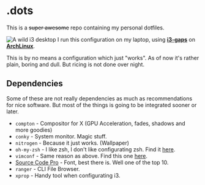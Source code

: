 .dots
=====
This is a ~~super awesome~~ repo containing my personal dotfiles.

![A wild i3 desktop](http://i.imgur.com/RisRER4.png)
I run this configuration on my laptop, using **[i3-gaps](https://github.com/Airblader/i3)** on **[ArchLinux](https://archlinux.org)**.

This is by no means a configuration which just "works". As of now it's rather plain, boring and dull. But ricing is not done over night.

Dependencies
------------
Some of these are not really dependencies as much as recommendations for nice software. But most of the things is going to be integrated sooner or later.

* `compton` - Compositor for X (GPU Acceleration, fades, shadows and more goodies)
* `conky` - System monitor. Magic stuff.
* `nitrogen` - Because it just works. (Wallpaper)
* `oh-my-zsh` - I like zsh, I don't like configurating zsh. Find it [here](https://github.com/robbyrussell/oh-my-zsh).
* `vimconf` - Same reason as above. Find this one [here](https://github.com/timss/vimconf).
* [Source Code Pro](https://github.com/adobe-fonts/source-code-pro) - Font, best there is. Well one of the top 10.
* `ranger` - CLI File Browser.
* `xprop` - Handy tool when configurating i3.
